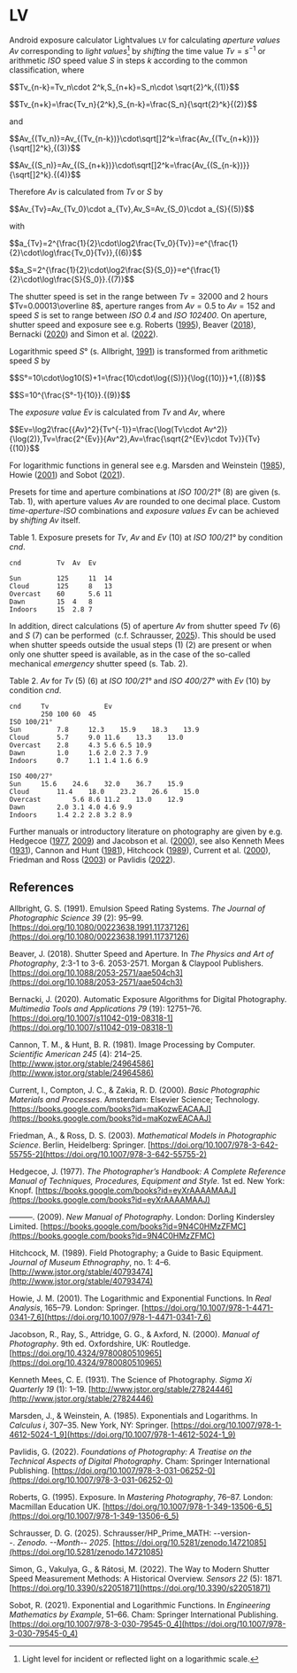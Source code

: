#  LV

Android exposure calculator Lightvalues `LV` for calculating *aperture values*  ​ $Av$ corresponding to *light values*[^1] by *shifting* the time value $Tv=s^{-1}$ or arithmetic $ISO$ speed value $S$ in steps $k$ according to the common classification,  where

$$Tv_{n-k}=Tv_n\cdot 2^k,S_{n+k}=S_n\cdot \sqrt{2}^k,\{(1)}$$

$$Tv_{n+k}=\frac{Tv_n}{2^k},S_{n-k}=\frac{S_n}{\sqrt{2}^k}\{(2)}$$

and

$$Av_{(Tv_n)}=Av_{(Tv_{n-k})}\cdot\sqrt[]2^k=\frac{Av_{(Tv_{n+k})}}{\sqrt[]2^k},\{(3)}$$

$$Av_{(S_n)}=Av_{(S_{n+k})}\cdot\sqrt[]2^k=\frac{Av_{(S_{n-k})}}{\sqrt[]2^k}.\{(4)}$$

Therefore $Av$ is calculated from $Tv$ or $S$ by

$$Av_{Tv}=Av_{Tv_0}\cdot a_{Tv},Av_S=Av_{S_0}\cdot a_{S}\{(5)}$$

with

$$a_{Tv}=2^{\frac{1}{2}\cdot\log2\frac{Tv_0}{Tv}}=e^{\frac{1}{2}\cdot\log\frac{Tv_0}{Tv}},\{(6)}$$


$$a_S=2^{\frac{1}{2}\cdot\log2\frac{S}{S_0}}=e^{\frac{1}{2}\cdot\log\frac{S}{S_0}}.\{(7)}$$

The shutter speed is set in the range between $Tv=32000$ and 2 hours $Tv=0.00013\overline 8$,  aperture ranges from $Av=0.5$ to $Av=152$ and speed $S$ is set to range between *ISO 0.4* and *ISO 102400*.
On aperture, shutter speed and exposure see e.g. Roberts ([1995](https://doi.org/10.1007/978-1-349-13506-6_5)), Beaver ([2018](https://doi.org/10.1088/2053-2571/aae504ch3)), Bernacki ([2020](https://doi.org/10.1007/s11042-019-08318-1)) and Simon et al. ([2022](https://doi.org/10.3390/s22051871)).

Logarithmic speed $S°$ (s. Allbright,  [1991](https://doi.org/10.1080/00223638.1991.11737126)) is transformed from arithmetic speed $S$ by

$$S°=10\cdot\log10(S)+1=\frac{10\cdot\log{(S)}}{\log{(10)}}+1,\{(8)}$$

$$S=10^{\frac{S°-1}{10}}.\{(9)}$$


The *exposure value* $Ev$  is calculated from  $Tv$ and $Av$, where

$$Ev=\log2\frac{{Av}^2}{Tv^{-1}}=\frac{\log(Tv\cdot Av^2)}{\log(2)},Tv=\frac{2^{Ev}}{Av^2},Av=\frac{\sqrt{2^{Ev}\cdot Tv}}{Tv}\{(10)}$$

For logarithmic functions in general see e.g. Marsden and Weinstein ([1985](https://doi.org/10.1007/978-1-4612-5024-1_9)), Howie ([2001](https://doi.org/10.1007/978-1-4471-0341-7_6)) and Sobot ([2021](https://doi.org/10.1007/978-3-030-79545-0_4)).

Presets for time and aperture combinations at *ISO 100/21°* (8) are given (s. Tab. 1), with aperture values $Av$ ​​are rounded to one decimal place. Custom *time-aperture-ISO* combinations and *exposure values* $Ev$ can be achieved by *shifting*  $Av$ itself. 

Table 1. Exposure presets for $Tv$, $Av$ and $Ev$ (10) at *ISO 100/21°* by condition *cnd*.
~~~
cnd    	 	Tv	Av	Ev

Sun  		125  	11	14
Cloud 		125  	8	13
Overcast  	60  	5.6	11
Dawn 		15 	4	8
Indoors 	15 	2.8	7
~~~

In addition, direct calculations (5) of aperture $Av$ from shutter speed $Tv$ (6) and $S$ (7) can be performed   (c.f. Schrausser, [2025](https://doi.org/10.5281/zenodo.14721085)). This should be used when shutter speeds outside the usual steps (1) (2) are present or when only one shutter speed is available, as in the case of the so-called mechanical *emergency* shutter speed (s. Tab. 2).

Table 2. $Av$ for $Tv$ (5) (6) at *ISO 100/21°* and *ISO 400/27°* with $Ev$ (10) by condition *cnd*.
~~~
cnd		Tv				Ev
		250	100	60	45
ISO 100/21°
Sun  		7.8  	12.3	15.9	18.3	13.9
Cloud 		5.7  	9.0	11.6	13.3	13.0
Overcast  	2.8  	4.3	5.6	6.5	10.9
Dawn 		1.0 	1.6	2.0	2.3	7.9
Indoors 	0.7 	1.1	1.4	1.6	6.9

ISO 400/27°	
Sun		15.6	24.6	32.0	36.7	15.9
Cloud		11.4	18.0	23.2	26.6	15.0
Overcast		5.6	8.6	11.2	13.0	12.9
Dawn		2.0	3.1	4.0	4.6	9.9
Indoors		1.4	2.2	2.8	3.2	8.9
~~~

Further manuals or introductory literature on photography are given by e.g. Hedgecoe ([1977](https://books.google.com/books?id=eyXrAAAAMAAJ), [2009](https://books.google.com/books?id=9N4C0HMzZFMC)) and Jacobson et al. ([2000](https://doi.org/10.4324/9780080510965)), see also Kenneth Mees ([1931](http://www.jstor.org/stable/27824446)), Cannon and Hunt ([1981](http://www.jstor.org/stable/24964586)), Hitchcock ([1989](http://www.jstor.org/stable/40793474)), Current et al. ([2000](https://books.google.com/books?id=maKozwEACAAJ)), Friedman and Ross ([2003](https://doi.org/10.1007/978-3-642-55755-2)) or Pavlidis ([2022](https://doi.org/10.1007/978-3-031-06252-0)).

[^1]: Light level for incident or reflected light on a logarithmic scale. 

## References

Allbright, G. S. (1991). Emulsion Speed Rating Systems. *The Journal of Photographic Science 39* (2): 95–99. [https://doi.org/10.1080/00223638.1991.11737126](https://doi.org/10.1080/00223638.1991.11737126)

Beaver, J. (2018). Shutter Speed and Aperture. In *The Physics and Art of Photography*, 2:3-1 to 3-6. 2053-2571. Morgan & Claypool Publishers. [https://doi.org/10.1088/2053-2571/aae504ch3](https://doi.org/10.1088/2053-2571/aae504ch3)

Bernacki, J. (2020). Automatic Exposure Algorithms for Digital Photography. *Multimedia Tools and Applications 79* (19): 12751–76. [https://doi.org/10.1007/s11042-019-08318-1](https://doi.org/10.1007/s11042-019-08318-1)

Cannon, T. M., & Hunt, B. R. (1981). Image Processing by Computer. *Scientific American 245* (4): 214–25. [http://www.jstor.org/stable/24964586](http://www.jstor.org/stable/24964586)

Current, I., Compton, J. C., & Zakia, R. D. (2000). *Basic Photographic Materials and Processes*. Amsterdam: Elsevier Science; Technology. [https://books.google.com/books?id=maKozwEACAAJ](https://books.google.com/books?id=maKozwEACAAJ)

Friedman, A., & Ross, D. S. (2003). *Mathematical Models in Photographic Science*. Berlin, Heidelberg: Springer. [https://doi.org/10.1007/978-3-642-55755-2](https://doi.org/10.1007/978-3-642-55755-2)

Hedgecoe, J. (1977). *The Photographer’s Handbook: A Complete Reference Manual of Techniques, Procedures, Equipment and Style*. 1st ed. New York: Knopf. [https://books.google.com/books?id=eyXrAAAAMAAJ](https://books.google.com/books?id=eyXrAAAAMAAJ)

———.  (2009). *New Manual of Photography*. London: Dorling Kindersley Limited. [https://books.google.com/books?id=9N4C0HMzZFMC](https://books.google.com/books?id=9N4C0HMzZFMC)

Hitchcock, M. (1989). Field Photography; a Guide to Basic Equipment. *Journal of Museum Ethnography*, no. 1: 4–6. [http://www.jstor.org/stable/40793474](http://www.jstor.org/stable/40793474)

Howie, J. M. (2001). The Logarithmic and Exponential Functions. In *Real Analysis*, 165–79. London: Springer. [https://doi.org/10.1007/978-1-4471-0341-7_6](https://doi.org/10.1007/978-1-4471-0341-7_6)

Jacobson, R., Ray, S., Attridge, G. G., & Axford, N. (2000). *Manual of Photography*. 9th ed. Oxfordshire, UK: Routledge. [https://doi.org/10.4324/9780080510965](https://doi.org/10.4324/9780080510965)

Kenneth Mees, C. E. (1931). The Science of Photography. *Sigma Xi Quarterly 19* (1): 1–19. [http://www.jstor.org/stable/27824446](http://www.jstor.org/stable/27824446)

Marsden, J., & Weinstein, A. (1985). Exponentials and Logarithms. In *Calculus i*, 307–35. New York, NY: Springer. [https://doi.org/10.1007/978-1-4612-5024-1_9](https://doi.org/10.1007/978-1-4612-5024-1_9)

Pavlidis, G. (2022). *Foundations of Photography: A Treatise on the Technical Aspects of Digital Photography*. Cham: Springer International Publishing. [https://doi.org/10.1007/978-3-031-06252-0](https://doi.org/10.1007/978-3-031-06252-0)

Roberts, G. (1995). Exposure. In *Mastering Photography*, 76–87. London: Macmillan Education UK. [https://doi.org/10.1007/978-1-349-13506-6_5](https://doi.org/10.1007/978-1-349-13506-6_5)

Schrausser, D. G. (2025). Schrausser/HP_Prime_MATH: --version--. *Zenodo. --Month-- 2025*. [https://doi.org/10.5281/zenodo.14721085](https://doi.org/10.5281/zenodo.14721085)

Simon, G., Vakulya, G., & Rátosi, M. (2022). The Way to Modern Shutter Speed Measurement Methods: A Historical Overview. *Sensors 22* (5): 1871. [https://doi.org/10.3390/s22051871](https://doi.org/10.3390/s22051871)

Sobot, R. (2021). Exponential and Logarithmic Functions. In *Engineering Mathematics by Example*, 51–66. Cham: Springer International Publishing. [https://doi.org/10.1007/978-3-030-79545-0_4](https://doi.org/10.1007/978-3-030-79545-0_4)
 
